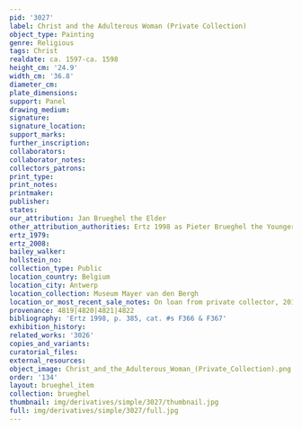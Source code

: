 ```yaml
---
pid: '3027'
label: Christ and the Adulterous Woman (Private Collection)
object_type: Painting
genre: Religious
tags: Christ
realdate: ca. 1597-ca. 1598
height_cm: '24.9'
width_cm: '36.8'
diameter_cm: 
plate_dimensions: 
support: Panel
drawing_medium: 
signature: 
signature_location: 
support_marks: 
further_inscription: 
collaborators: 
collaborator_notes: 
collectors_patrons: 
print_type: 
print_notes: 
printmaker: 
publisher: 
states: 
our_attribution: Jan Brueghel the Elder
other_attribution_authorities: Ertz 1998 as Pieter Brueghel the Younger
ertz_1979: 
ertz_2008: 
bailey_walker: 
hollstein_no: 
collection_type: Public
location_country: Belgium
location_city: Antwerp
location_collection: Museum Mayer van den Bergh
location_or_most_recent_sale_notes: On loan from private collector, 2014-17
provenance: 4819|4820|4821|4822
bibliography: 'Ertz 1998, p. 385, cat. #s F366 & F367'
exhibition_history: 
related_works: '3026'
copies_and_variants: 
curatorial_files: 
external_resources: 
object_image: Christ_and_the_Adulterous_Woman_(Private_Collection).png
order: '134'
layout: brueghel_item
collection: brueghel
thumbnail: img/derivatives/simple/3027/thumbnail.jpg
full: img/derivatives/simple/3027/full.jpg
---
```


